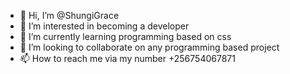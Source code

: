 - 👋 Hi, I’m @ShungiGrace
- 👀 I’m interested in becoming a developer
- 🌱 I’m currently learning programming based on css
- 💞️ I’m looking to collaborate on any programming based project
- 📫 How to reach me via my number +256754067871

<!---
ShungiGrace/ShungiGrace is a ✨ special ✨ repository because its `README.md` (this file) appears on your GitHub profile.
You can click the Preview link to take a look at your changes.
--->
